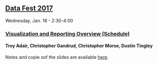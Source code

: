 ## [Data Fest 2017](http://projects.iq.harvard.edu/datafest2017) 
Wednesday, Jan. 18 - 2:30-4:00
### [Visualization and Reporting Overview (Schedule)](http://sched.co/8sVl)
#### Troy Adair, Christopher Gandrud, Christopher Morse, Dustin Tingley


Notes and copie sof the slides are available [here](https://github.com/IQSS/datafest/tree/master/visualization_and_reporting).


